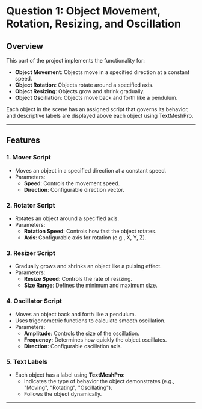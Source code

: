 # Question 1: Object Movement, Rotation, Resizing, and Oscillation

## Overview
This part of the project implements the functionality for:
- **Object Movement**: Objects move in a specified direction at a constant speed.
- **Object Rotation**: Objects rotate around a specified axis.
- **Object Resizing**: Objects grow and shrink gradually.
- **Object Oscillation**: Objects move back and forth like a pendulum.

Each object in the scene has an assigned script that governs its behavior, and descriptive labels are displayed above each object using TextMeshPro.

---

## Features
### 1. **Mover Script**
- Moves an object in a specified direction at a constant speed.
- Parameters:
  - **Speed**: Controls the movement speed.
  - **Direction**: Configurable direction vector.

### 2. **Rotator Script**
- Rotates an object around a specified axis.
- Parameters:
  - **Rotation Speed**: Controls how fast the object rotates.
  - **Axis**: Configurable axis for rotation (e.g., X, Y, Z).

### 3. **Resizer Script**
- Gradually grows and shrinks an object like a pulsing effect.
- Parameters:
  - **Resize Speed**: Controls the rate of resizing.
  - **Size Range**: Defines the minimum and maximum size.

### 4. **Oscillator Script**
- Moves an object back and forth like a pendulum.
- Uses trigonometric functions to calculate smooth oscillation.
- Parameters:
  - **Amplitude**: Controls the size of the oscillation.
  - **Frequency**: Determines how quickly the object oscillates.
  - **Direction**: Configurable oscillation axis.

### 5. **Text Labels**
- Each object has a label using **TextMeshPro**:
  - Indicates the type of behavior the object demonstrates (e.g., "Moving", "Rotating", "Oscillating").
  - Follows the object dynamically.

---
